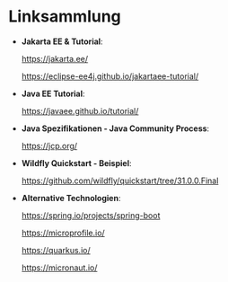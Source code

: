 # Linksammlung

* __Jakarta EE & Tutorial__:
  
  https://jakarta.ee/

  https://eclipse-ee4j.github.io/jakartaee-tutorial/
  
* __Java EE Tutorial__:
  
  https://javaee.github.io/tutorial/

* __Java Spezifikationen - Java Community Process__:
  
  https://jcp.org/

* __Wildfly Quickstart - Beispiel__:
  
  https://github.com/wildfly/quickstart/tree/31.0.0.Final

* __Alternative Technologien__:

  https://spring.io/projects/spring-boot
  
  https://microprofile.io/

  https://quarkus.io/

  https://micronaut.io/
  

